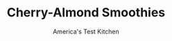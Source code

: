 ---
layout: ../../layouts/MarkdownPostLayout.astro
title: Cherry-Almond Smoothies
author: America's Test Kitchen
pubDate: 2023-03-15
description: "You’d think making a perfect smoothie would be easy—and it is, as long as you start with the right ingredients."
image_url: https://res.cloudinary.com/hksqkdlah/image/upload/ar_1:1,c_fill,dpr_2.0,f_auto,fl_lossy.progressive.strip_profile,g_faces:auto,q_auto:low,w_344/28960_sfs-5-easy-smoothies-cherry-almond-7
tags: ["Main Courses","Fruit","Quick","Breakfast & Brunch"]
calories: 974
protein: 13
carbohydrates: 65
fats: 
fiber: 7
ingredients: ["1 , ripe banana, peeled and halved lengthwise","1/4 cup, almond butter","2 tablespoons, honey","1/8 teaspoon, salt","2 cups, frozen cherries","1 cup, plain whole-milk yogurt","1/4 cup, whole milk"]
serves: 2
time: "10 minutes"
instructions: ["Process banana, almond butter, honey, and salt in blender until smooth, about 10 seconds. Add cherries, yogurt, and milk and blend until smooth, scraping down sides of blender as necessary, about 1 minute. Serve."]
nutrition: ["988 mg Potassium","343 mg Phosphorus","313 mg Calcium","1 mg Iron","136 mg Magnesium","218 mg Sodium","2 mg Zinc","22 g Fat","1 mg Niacin (B3)","11 g Monounsaturated","4 g Polyunsaturated","15 mg Vitamin C","18 mg Cholesterol","4 g Saturated","7 g Fiber","44 µg Folate (food)","50 g Sugars","3 µg Vitamin K","295 g Water","65 g Carbs","44 µg Folate equivalent (total)","13 g Protein","7 mg Vitamin E","52 µg Vitamin A","487 kcal Energy","17 g Sugars, added","974 calories"]
notes: "You can substitute low-fat for whole-milk yogurt here, but your smoothies will be much less creamy."
---